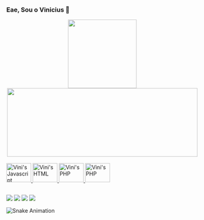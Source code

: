 ### Eae, Sou o Vinicius 👋

<div align="center">
  <a href="https://github.com/vinicosta1">
  <img height="180em" src="https://github-readme-stats.vercel.app/api?username=vinicosta1&show_icons=true&theme=dracula&include_all_commits=true&count_private=true"/>
  <img height="180em" width = "500em" src="https://github-readme-stats.vercel.app/api/top-langs/?username=vinicosta1&layout=compact&langs_count=7&theme=dracula&"/>
</div>
 
  
<div style="display: inline_block"><br>
  <img aling="center" alt="Vini's Javascript" height = "50" width = "65" src="https://cdn.jsdelivr.net/gh/devicons/devicon/icons/css3/css3-original.svg"/>
  <img aling="center" alt="Vini's HTML" height = "50" width = "65" src="https://cdn.jsdelivr.net/gh/devicons/devicon/icons/html5/html5-original.svg"/>
  <img aling="center" alt="Vini's PHP" height = "50" width = "65" src="https://cdn.jsdelivr.net/gh/devicons/devicon/icons/php/php-plain.svg"/>
  <img aling="center" alt="Vini's PHP" height = "50" width = "65" src="https://cdn.jsdelivr.net/gh/devicons/devicon/icons/python/python-plain.svg"/>
</div>  

##

<div>
  <a href="https://instagram.com/vinicin.boy" target = "_blank"><img src="https://img.shields.io/badge/Instagram-E4405F?style=for-the-badge&logo=instagram&logoColor=white" target = "_blank"></a>
  <a href="https://github.com/maxterfv" target = "_blank"><img src="https://img.shields.io/badge/GitHub-100000?style=for-the-badge&logo=github&logoColor=white" target = "_blank"></a>
  <a href = "mailto:iaracostalins@gmail.com"><img src="https://img.shields.io/badge/-Gmail-%23333?style=for-the-badge&logo=gmail&logoColor=white" target="_blank"></a>
  <a href="https://www.twitch.tv/maxterfv" target="_blank"><img src="https://img.shields.io/badge/Twitch-9146FF?style=for-the-badge&logo=twitch&logoColor=white" target="_blank"></a>
  
  ![Snake Animation](https://github.com/vinicosta1/vinicosta1/blob/output/github-contribution-grid-snake.svg)
</div>
